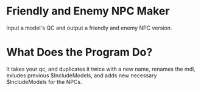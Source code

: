 # Friendly and Enemy NPC Maker
Input a model's QC and output a friendly and enemy NPC version.

# What Does the Program Do?
It takes your qc, and duplicates it twice with a new name, renames the mdl, exludes previous $IncludeModels, and adds new necessary $IncludeModels for the NPCs.
